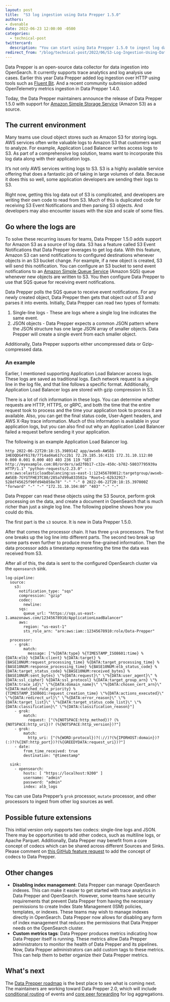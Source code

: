 ```yaml
---
layout: post
title:  "S3 log ingestion using Data Prepper 1.5.0"
authors:
- dvenable
date: 2022-06-23 12:00:00 -0500
categories:
  - technical-post
twittercard:
  description: "You can start using Data Prepper 1.5.0 to ingest log data from S3 today."
redirect_from: "/blog/technical-post/2022/06/S3-Log-Ingestion-Using-Data-Prepper-1.5.0/"
---
```


Data Prepper is an open-source data collector for data ingestion into OpenSearch. It currently supports trace analytics 
and log analysis use cases. Earlier this year Data Prepper added log ingestion over HTTP using tools such as 
[Fluent Bit](https://fluentbit.io/).
And a recent community submission added OpenTelemetry metrics ingestion in Data Prepper 1.4.0.

Today, the Data Prepper maintainers announce the release of Data Prepper 1.5.0 with support for 
[Amazon Simple Storage Service](https://aws.amazon.com/s3/) (Amazon S3) as a source.


## The current environment

Many teams use cloud object stores such as Amazon S3 for storing logs. AWS services often write valuable logs to Amazon S3 that 
customers want to analyze. For example, Application Load Balancer writes access logs to S3. As part of a 
comprehensive log solution, teams want to incorporate this log data along with their application logs.

It’s not only AWS services writing logs to S3. S3 is a highly available service offering that does a fantastic job of 
taking in large volumes of data. Because it does this so well, some application developers are sending their logs to S3.

Right now, getting this log data out of S3 is complicated, and developers are writing their own code to read from S3. Much 
of this is duplicated code for receiving S3 Event Notifications and then parsing S3 objects. And developers may also encounter 
issues with the size and scale of some files.


## Go where the logs are

To solve these recurring issues for teams, Data Prepper 1.5.0 adds support for Amazon S3 as a source of log data. S3 has a 
feature called S3 Event Notifications that Data Prepper leverages to get log data. With this feature, Amazon S3 can send 
notifications to configured destinations whenever objects in an S3 bucket change. For example, if a new object is 
created, S3 will send this notification. You can configure an S3 bucket to send event notifications to an 
[Amazon Simple Queue Service](https://aws.amazon.com/sqs/) (Amazon SQS) queue whenever new objects are written to S3. You then configure Data Prepper 
to use that SQS queue for receiving event notifications.

Data Prepper polls the SQS queue to receive event notifications. For any newly created object, Data Prepper then gets that object out of S3 
and parses it into events. Initially, Data Prepper can read two types of formats:

1. Single-line logs - These are logs where a single log line indicates the same event.
2. JSON objects - Data Prepper expects a common JSON pattern where the JSON structure has one large JSON array of smaller objects. Data Prepper will create a single event from each smaller object.

Additionally, Data Prepper supports either uncompressed data or Gzip-compressed data.


### An example

Earlier, I mentioned supporting Application Load Balancer access logs. These logs are saved as traditional logs. 
Each network request is a single line in the log file, and that line follows a specific format. Additionally, Application Load Balancer logs are stored with 
gzip compression in S3.

There is a lot of rich information in these logs. You can determine whether requests are HTTP, HTTPS, or gRPC, and both the time that 
the entire request took to process and the time your application took to process it are available. Also, you can get 
the final status code, User-Agent headers, and AWS X-Ray trace information. Much of this information is available 
in your application logs, but you can also find out why an Application Load Balancer failed a request before sending it your application.


The following is an example Application Load Balancer log.

```
http 2022-06-22T20:18:15.398914Z app/awseb-AWSEB-1HEOQDG4Y6178/7714ad4a617cc2b1 72.29.185.16:4131 172.31.10.112:80 0.000 0.001 0.000 403 403 236 119 "GET http://myexample.com:80/orders/ad2f0b17-c32e-450c-b702-58037795939a HTTP/1.1" "python-requests/2.23.0" - - arn:aws:elasticloadbalancing:us-east-1:123456789012:targetgroup/awseb-AWSEB-7GYGTFHE3TC80/285a7d99a833502a "Root=1-62b32917-528df45625f90fd94b858e78" "-" "-" 0 2022-06-22T20:18:15.397000Z "forward" "-" "-" "172.31.10.104:80" "403" "-" "-"
```

Data Prepper can read these objects using the S3 Source, perform grok processing on the data, and create a document in 
OpenSearch that is much richer than just a single log line. The following pipeline shows how you could do this.

The first part is the `s3` source. It is new in Data Prepper 1.5.0.

After that comes the processor chain. It has three `grok` processors. The first one breaks up the log line into 
different parts. The second two break up some parts even further to produce more fine-grained information. Then the data 
processor adds a timestamp representing the time the data was received from S3.

After all of this, the data is sent to the configured OpenSearch cluster via the `opensearch` sink.

```
log-pipeline:
  source:
    s3:
      notification_type: "sqs"
      compression: "gzip"
      codec:
        newline:
      sqs:
        queue_url: "https://sqs.us-east-1.amazonaws.com/12345678910/ApplicationLoadBalancer"
      aws:
        region: "us-east-1"
        sts_role_arn: "arn:aws:iam::12345678910:role/Data-Prepper"

  processor:
    - grok:
        match:
          message: ["%{DATA:type} %{TIMESTAMP_ISO8601:time} %{DATA:elb} %{DATA:client} %{DATA:target} %{BASE10NUM:request_processing_time} %{DATA:target_processing_time} %{BASE10NUM:response_processing_time} %{BASE10NUM:elb_status_code} %{DATA:target_status_code} %{BASE10NUM:received_bytes} %{BASE10NUM:sent_bytes} \"%{DATA:request}\" \"%{DATA:user_agent}\" %{DATA:ssl_cipher} %{DATA:ssl_protocol} %{DATA:target_group_arn} \"%{DATA:trace_id}\" \"%{DATA:domain_name}\" \"%{DATA:chosen_cert_arn}\" %{DATA:matched_rule_priority} %{TIMESTAMP_ISO8601:request_creation_time} \"%{DATA:actions_executed}\" \"%{DATA:redirect_url}\" \"%{DATA:error_reason}\" \"%{DATA:target_list}\" \"%{DATA:target_status_code_list}\" \"%{DATA:classification}\" \"%{DATA:classification_reason}"]
    - grok:
        match:
          request: ["(%{NOTSPACE:http_method})? (%{NOTSPACE:http_uri})? (%{NOTSPACE:http_version})?"]
    - grok:
        match:
          http_uri: ["(%{WORD:protocol})?(://)?(%{IPORHOST:domain})?(:)?(%{INT:http_port})?(%{GREEDYDATA:request_uri})?"]
    - date:
        from_time_received: true
        destination: "@timestamp"

  sink:
    - opensearch:
        hosts: [ "https://localhost:9200" ]
        username: "admin"
        password: "admin"
        index: alb_logs
```

You can use Data Prepper’s `grok` processor, `mutate` processor, and other processors to 
ingest from other log sources as well.

## Possible future extensions

This initial version only supports two codecs: single-line logs and JSON. There may be opportunities to add other 
codecs, such as multiline logs, or Apache Parquet. Additionally, Data Prepper may benefit from a core concept of codecs
which can be shared across different Sources and Sinks.
Please comment on [this GitHub feature request](https://github.com/opensearch-project/data-prepper/issues/1532) to 
add the concept of codecs to Data Prepper.

## Other changes

* **Disabling index management**: Data Prepper can manage OpenSearch indexes. This can make it easier to get started with trace analytics in Data Prepper and OpenSearch. However, some teams have security requirements that prevent Data Prepper from having the necessary permissions to create Index State Management (ISM) policies, templates, or indexes. These teams may wish to manage indexes directly in OpenSearch. Data Prepper now allows for disabling any form of index management that reduces the permissions that Data Prepper needs on the OpenSearch cluster.
* **Custom metrics tags**: Data Prepper produces metrics indicating how Data Prepper itself is running. These metrics allow Data Prepper administrators to monitor the health of Data Prepper and its pipelines. Now, Data Prepper administrators can add custom tags to these metrics. This can help them to better organize their Data Prepper metrics.

## What's next

The [Data Prepper roadmap](https://github.com/orgs/opensearch-project/projects/221) is the best place to see what
is coming next. The maintainers are working toward Data Prepper 2.0, which will include 
[conditional routing](https://github.com/opensearch-project/data-prepper/issues/1007) of events and 
[core peer forwarding](https://github.com/opensearch-project/data-prepper/issues/700) for log aggregations.

